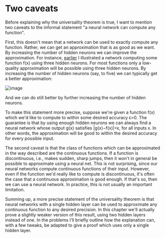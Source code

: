 # Two caveats

Before explaining why the universality theorem is true, I want to mention two caveats to the informal statement "a neural network can compute any function".

First, this doesn't mean that a network can be used to exactly compute any function. Rather, we can get an approximation that is as good as we want. By increasing the number of hidden neurons we can improve the approximation. For instance, [earlier](http://neuralnetworksanddeeplearning.com/chap4.html#basic_network_precursor) I illustrated a network computing some function f(x) using three hidden neurons. For most functions only a low-quality approximation will be possible using three hidden neurons. By increasing the number of hidden neurons (say, to five) we can typically get a better approximation:

![image](https://user-images.githubusercontent.com/50504364/158226875-98cf271f-6200-4e17-8338-faa18a94e1c2.png)

And we can do still better by further increasing the number of hidden neurons.

To make this statement more precise, suppose we're given a function f(x) which we'd like to compute to within some desired accuracy ϵ>0. The guarantee is that by using enough hidden neurons we can always find a neural network whose output g(x) satisfies |g(x)−f(x)|<ϵ, for all inputs x. In other words, the approximation will be good to within the desired accuracy for every possible input.

The second caveat is that the class of functions which can be approximated in the way described are the continuous functions. If a function is discontinuous, i.e., makes sudden, sharp jumps, then it won't in general be possible to approximate using a neural net. This is not surprising, since our neural networks compute continuous functions of their input. However, even if the function we'd really like to compute is discontinuous, it's often the case that a continuous approximation is good enough. If that's so, then we can use a neural network. In practice, this is not usually an important limitation.

Summing up, a more precise statement of the universality theorem is that neural networks with a single hidden layer can be used to approximate any continuous function to any desired precision. In this chapter we'll actually prove a slightly weaker version of this result, using two hidden layers instead of one. In the problems I'll briefly outline how the explanation can, with a few tweaks, be adapted to give a proof which uses only a single hidden layer.
